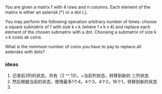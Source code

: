 You are given a matrix f with 4 rows and n columns. Each element of the matrix is either an asterisk (*) or a dot (.).

You may perform the following operation arbitrary number of times: choose a square submatrix of f with size k × k (where 1 ≤ k ≤ 4) and replace each element of the chosen submatrix with a dot. Choosing a submatrix of size k × k costs ak coins.

What is the minimum number of coins you have to pay to replace all asterisks with dots?


### ideas
1. 记录前3列的状态，共有（2 ^^ 12)，+当前列状态，转移到新的 三列状态
2. 然后根据当前的状态，使用最多1个4，4个3，4个2，16个1，转移到新的状态
3. 